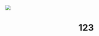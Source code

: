 <img  left_color = "#FF0000" src="https://visitor-badge.laobi.icu/badge?page_id=MiernikA.MiernikA" />

<h1 align="center">
123
</h1>

